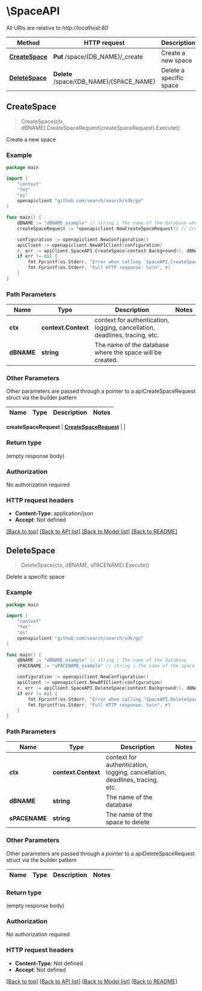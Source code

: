 # \SpaceAPI

All URIs are relative to *http://localhost:80*

Method | HTTP request | Description
------------- | ------------- | -------------
[**CreateSpace**](SpaceAPI.md#CreateSpace) | **Put** /space/{DB_NAME}/_create | Create a new space
[**DeleteSpace**](SpaceAPI.md#DeleteSpace) | **Delete** /space/{DB_NAME}/{SPACE_NAME} | Delete a specific space



## CreateSpace

> CreateSpace(ctx, dBNAME).CreateSpaceRequest(createSpaceRequest).Execute()

Create a new space

### Example

```go
package main

import (
	"context"
	"fmt"
	"os"
	openapiclient "github.com/vearch/vearch/sdk/go"
)

func main() {
	dBNAME := "dBNAME_example" // string | The name of the database where the space will be created.
	createSpaceRequest := *openapiclient.NewCreateSpaceRequest() // CreateSpaceRequest | 

	configuration := openapiclient.NewConfiguration()
	apiClient := openapiclient.NewAPIClient(configuration)
	r, err := apiClient.SpaceAPI.CreateSpace(context.Background(), dBNAME).CreateSpaceRequest(createSpaceRequest).Execute()
	if err != nil {
		fmt.Fprintf(os.Stderr, "Error when calling `SpaceAPI.CreateSpace``: %v\n", err)
		fmt.Fprintf(os.Stderr, "Full HTTP response: %v\n", r)
	}
}
```

### Path Parameters


Name | Type | Description  | Notes
------------- | ------------- | ------------- | -------------
**ctx** | **context.Context** | context for authentication, logging, cancellation, deadlines, tracing, etc.
**dBNAME** | **string** | The name of the database where the space will be created. | 

### Other Parameters

Other parameters are passed through a pointer to a apiCreateSpaceRequest struct via the builder pattern


Name | Type | Description  | Notes
------------- | ------------- | ------------- | -------------

 **createSpaceRequest** | [**CreateSpaceRequest**](CreateSpaceRequest.md) |  | 

### Return type

 (empty response body)

### Authorization

No authorization required

### HTTP request headers

- **Content-Type**: application/json
- **Accept**: Not defined

[[Back to top]](#) [[Back to API list]](../README.md#documentation-for-api-endpoints)
[[Back to Model list]](../README.md#documentation-for-models)
[[Back to README]](../README.md)


## DeleteSpace

> DeleteSpace(ctx, dBNAME, sPACENAME).Execute()

Delete a specific space

### Example

```go
package main

import (
	"context"
	"fmt"
	"os"
	openapiclient "github.com/vearch/vearch/sdk/go"
)

func main() {
	dBNAME := "dBNAME_example" // string | The name of the database
	sPACENAME := "sPACENAME_example" // string | The name of the space to delete

	configuration := openapiclient.NewConfiguration()
	apiClient := openapiclient.NewAPIClient(configuration)
	r, err := apiClient.SpaceAPI.DeleteSpace(context.Background(), dBNAME, sPACENAME).Execute()
	if err != nil {
		fmt.Fprintf(os.Stderr, "Error when calling `SpaceAPI.DeleteSpace``: %v\n", err)
		fmt.Fprintf(os.Stderr, "Full HTTP response: %v\n", r)
	}
}
```

### Path Parameters


Name | Type | Description  | Notes
------------- | ------------- | ------------- | -------------
**ctx** | **context.Context** | context for authentication, logging, cancellation, deadlines, tracing, etc.
**dBNAME** | **string** | The name of the database | 
**sPACENAME** | **string** | The name of the space to delete | 

### Other Parameters

Other parameters are passed through a pointer to a apiDeleteSpaceRequest struct via the builder pattern


Name | Type | Description  | Notes
------------- | ------------- | ------------- | -------------



### Return type

 (empty response body)

### Authorization

No authorization required

### HTTP request headers

- **Content-Type**: Not defined
- **Accept**: Not defined

[[Back to top]](#) [[Back to API list]](../README.md#documentation-for-api-endpoints)
[[Back to Model list]](../README.md#documentation-for-models)
[[Back to README]](../README.md)

